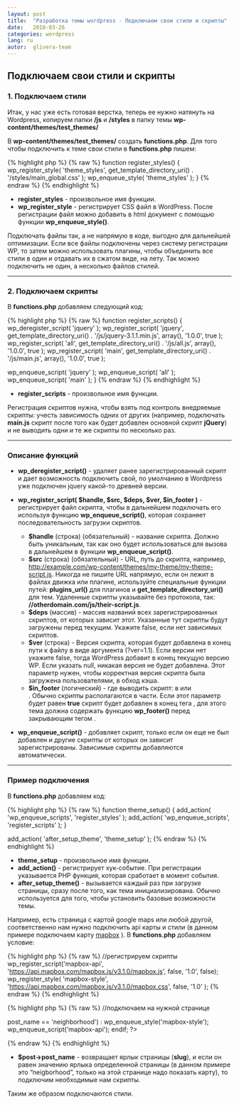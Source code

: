 ```yaml
---
layout: post
title:  "Разработка темы wordpress - Подключаем свои стили и скрипты"
date:   2018-03-26
categories: wordpress
lang: ru
autor:  glivera-team
---
```

## Подключаем свои стили и скрипты

### 1. Подключаем стили

Итак, у нас уже есть готовая верстка, теперь ее нужно натянуть на Wordpress, копируем папки **/js** и **/styles** в папку темы **wp-content/themes/test_themes/**

В **wp-content/themes/test_themes/** создать **functions.php**. Для того чтобы подключить к теме свои стили в **functions.php** пишем:

{% highlight php %}
{% raw %}
function register_styles() {
  wp_register_style( 'theme_styles', get_template_directory_uri() . '/styles/main_global.css' );
  wp_enqueue_style( 'theme_styles' );
}
{% endraw %}
{% endhighlight %}

- **register_styles** - произвольное имя функции.
- **wp_register_style** - регистрирует CSS файл в WordPress. После регистрации файл можно добавить в html документ с помощью функции **wp_enqueue_style()**.

Подключать файлы так, а не напрямую в коде, выгодно для дальнейшей оптимизации. Если все файлы подключены через систему регистрации WP, то затем можно использовать плагины, чтобы объединить все стили в один и отдавать их в сжатом виде, на лету. Так можно подключить не один, а несколько файлов стилей.

---

### 2. Подключаем скрипты

В **functions.php** добавляем следующий код:

{% highlight php %}
{% raw %}
function register_scripts() {
  wp_deregister_script( 'jquery' );
  wp_register_script( 'jquery',  get_template_directory_uri() . '/js/jquery-3.1.1.min.js', array(), '1.0.0', true );
  wp_register_script( 'all',  get_template_directory_uri() . '/js/all.js', array(), '1.0.0', true );
  wp_register_script( 'main',  get_template_directory_uri() . '/js/main.js', array(), '1.0.0', true );

  wp_enqueue_script( 'jquery' );
  wp_enqueue_script( 'all' );
  wp_enqueue_script( 'main' );
}
{% endraw %}
{% endhighlight %}

- **register_scripts** - произвольное имя функции.

Регистрация скриптов нужна, чтобы взять под контроль внедряемые скрипты: учесть зависимость одних от других (например, подключать **main.js** скрипт после того как будет добавлен основной скрипт **jQuery**) и не выводить одни и те же скрипты по несколько раз.

---

### Описание функций

- **wp_deregister_script()** - удаляет ранее зарегистрированный скрипт и дает возможность подключить свой, по умолчанию в Wordpress уже подключен jquery какой-то древней версии.

- **wp_register_script( $handle, $src, $deps, $ver, $in_footer )** - регистрирует файл скрипта, чтобы в дальнейшем подключать его используя функцию **wp_enqueue_script()**, которая сохраняет последовательность загрузки скриптов.

  - **$handle** (строка) (обязательный) - название скрипта. Должно быть уникальным, так как оно будет использоваться для вызова в дальнейшем в функции **wp_enqueue_script()**.
  - **$src** (строка) (обязательный) - URL, путь до скрипта, например, http://example.com/wp-content/themes/my-theme/my-theme-script.js. Никогда не пишите URL напрямую, если он лежит в файлах движка или плагине, используйте специальные функции путей: **plugins_url()** для плагинов и **get_template_directory_uri()** для тем. Удаленные скрипты указывайте без протокола, так: **//otherdomain.com/js/their-script.js**.
  - **$deps** (массив) - массив названий всех зарегистрированных скриптов, от которых зависит этот. Указанные тут скрипты будут загружены перед текущим. Укажите false, если нет зависимых скриптов.
  - **$ver** (строка) - Версия скрипта, которая будет добавлена в конец пути к файлу в виде аргумента (?ver=1.1). Если версии нет укажите false, тогда WordPress добавит в конец текущую версию WP. Если указать null, никакая версия не будет добавлена. Этот параметр нужен, чтобы корректная версия скрипта была загружена пользователями, в обход кэша.
  - **$in_footer** (логический) - где выводить скрипт: в **<head>** или **<footer>**. Обычно скрипты располагаются в **<head>** части. Если этот параметр будет равен **true** скрипт будет добавлен в конец тега **<body>**, для этого тема должна содержать функцию **wp_footer()** перед закрывающим тегом **</body>**.

- **wp_enqueue_script()** - добавляет скрипт, только если он еще не был добавлен и другие скрипты от которых он зависит зарегистрированы. Зависимые скрипты добавляются автоматически.

---

### Пример подключения

В **functions.php** добавляем код:

{% highlight php %}
{% raw %}
function theme_setup() {
  add_action( 'wp_enqueue_scripts', 'register_styles' );
  add_action( 'wp_enqueue_scripts', 'register_scripts' );
}

add_action( 'after_setup_theme', 'theme_setup' );
{% endraw %}
{% endhighlight %}

- **theme_setup** - произвольное имя функции.
- **add_action()** - регистрирует хук-событие. При регистрации указывается PHP функция, которая сработает в момент события.
- **after_setup_theme()** - вызывается каждый раз при загрузке страницы, сразу после того, как тема инициализирована. Обычно используется для того, чтобы установить базовые возможности темы.

Например, есть страница с картой google maps или любой другой, соответственно нам нужно подключить api карты и стили (в данном примере подключаем карту [mapbox](https://www.mapbox.com/) ). В **functions.php** добавляем условие:

{% highlight php %}
{% raw %}
//регистрируем скрипты
wp_register_script('mapbox-api', 'https://api.mapbox.com/mapbox.js/v3.1.0/mapbox.js', false, '1.0', false);
wp_register_style( 'mapbox-style', 'https://api.mapbox.com/mapbox.js/v3.1.0/mapbox.css', false, '1.0' );
{% endraw %}
{% endhighlight %}


{% highlight php %}
{% raw %}
//подключаем на нужной странице
<?php if ($post->post_name == 'neighborhood') :
  wp_enqueue_style('mapbox-style');
  wp_enqueue_script('mapbox-api');
endif; ?>
{% endraw %}
{% endhighlight %}

- **$post->post_name** - возвращает ярлык страницы (**slug**), и если он равен значению ярлыка определенной страницы (в данном примере это “neigborhood”, только на этой странице надо показать карту), то подключим необходимые нам скрипты.

Таким же образом подключаются стили.